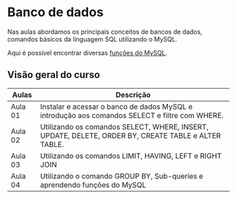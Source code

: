 # Banco de dados

Nas aulas abordamos os principais conceitos de bancos de dados, comandos básicos da linguagem SQL utilizando o MySQL.

Aqui é possível encontrar diversas [funções do MySQL](https://www.w3schools.com/mysql/mysql_ref_functions.asp).

## Visão geral do curso

|Aulas | Descrição | 
|--|--|
|Aula 01|Instalar e acessar o banco de dados MySQL e introdução aos comandos SELECT e filtre com WHERE.|
|Aula 02|Utilizando os comandos SELECT, WHERE, INSERT, UPDATE, DELETE, ORDER BY, CREATE TABLE e ALTER TABLE.|
|Aula 03|Utilizando os comandos LIMIT, HAVING, LEFT e RIGHT JOIN|
|Aula 04|Utilizando o comando GROUP BY, Sub-queries e aprendendo funções do MySQL |


